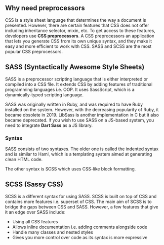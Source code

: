 ## Why need preprocessors

CSS is a style sheet language that determines the way a document is presented. However, there are certain features that CSS does not offer including inheritance selector, mixin, etc. To get access to these features, developers use **CSS preprocessors**. A CSS preprocessors an application that lets you generate CSS from its own unique syntax, and they make it easy and more efficient to work with CSS. SASS and SCSS are the most popular CSS preprocessors.

## SASS (Syntactically Awesome Style Sheets)

SASS is a preprocessor scripting language that is either interpreted or compiled into a CSS file. It extends CSS by adding features of traditional programming languages i.e. OOP. It uses SassScript, which is a dynamically-typed scripting language.

SASS was originally written in Ruby, and was required to have Ruby installed on the system. However, with the decreasing popularity of Ruby, it became obsolete in 2019. LibSass is another implementation in C but it also became deprecated. If you wish to use SASS on a JS-based system, you need to integrate **Dart Sass** as a JS library.

### Syntax

SASS consists of two syntaxes. The older one is called the indented syntax and is similar to Haml, which is a templating system aimed at generating clean HTML code.

The other syntax is SCSS which uses CSS-like block formatting.

## SCSS (Sassy CSS)

SCSS is a different syntax for using SASS. SCSS is built on top of CSS and contains more features i.e. superset of CSS. The main aim of SCSS is to bridge the gaps between CSS and SASS. However, a few features that give it an edge over SASS include:

- Using all CSS features
- Allows inline documentation i.e. adding comments alongside code
- Handle many classes and nested styles
- Gives you more control over code as its syntax is more expressive
